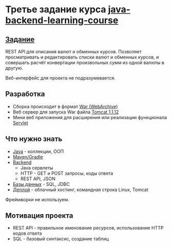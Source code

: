 # Третье задание курса [java-backend-learning-course](https://zhukovsd.github.io/java-backend-learning-course/)

## [Задание](https://zhukovsd.github.io/java-backend-learning-course/Projects/CurrencyExchange/)

REST API для описания валют и обменных курсов. Позволяет просматривать и редактировать списки валют и обменных курсов, и совершать расчёт конвертации произвольных сумм из одной валюты в другую.

Веб-интерфейс для проекта не подразумевается.

## Разработка

- Сборка происходит в формат [War (WebArchive)](https://www.geeksforgeeks.org/servlet-war-file/)
- Веб сервер для запуска War файла [Tomcat 1.1.12](https://tomcat.apache.org/download-10.cgi)
- Мини веб приложения для расширения или реализации функционала [Servlet](https://mvnrepository.com/artifact/jakarta.servlet/jakarta.servlet-api)

## Что нужно знать

- [Java](https://github.com/zhukovsd/java-backend-learning-course/Technologies/Java/) - коллекции, ООП
- [Maven/Gradle](https://github.com/zhukovsd/java-backend-learning-course/Technologies/BuildSystems/)
- [Backend](https://github.com/zhukovsd/java-backend-learning-course/Technologies/Backend/)
    - Java сервлеты
    - HTTP - GET и POST запросы, коды ответа
    - REST API, JSON
- [Базы данных](https://github.com/zhukovsd/java-backend-learning-course/Technologies/Databases/) - SQL, JDBC
- [Деплой](https://github.com/zhukovsd/java-backend-learning-course/Technologies/DevOps/#деплой) - облачный хостинг, командная строка Linux, Tomcat

Фреймворки не используем.

## Мотивация проекта

- REST API - правильное именование ресурсов, использование HTTP кодов ответа
- SQL - базовый синтаксис, создание таблиц
